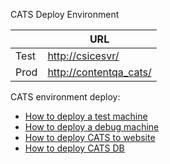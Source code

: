 CATS Deploy Environment

| |URL |
|---|---|
|Test|	[http://csicesvr/](http://csicesvr/) |	
|Prod|	[http://contentqa_cats/](http://contentqa_cats/)   | 

CATS environment deploy:
- [How to deploy a test machine](How-to-deploy-CATS-test-machine.md)
- [How to deploy a debug machine](How-to-deploy-CATS-debug-machine.md)
- [How to deploy CATS to website](How-to-deploy-CATS-website.md)
- [How to deploy CATS DB ](How-to-deploy-CATS-DB.md)